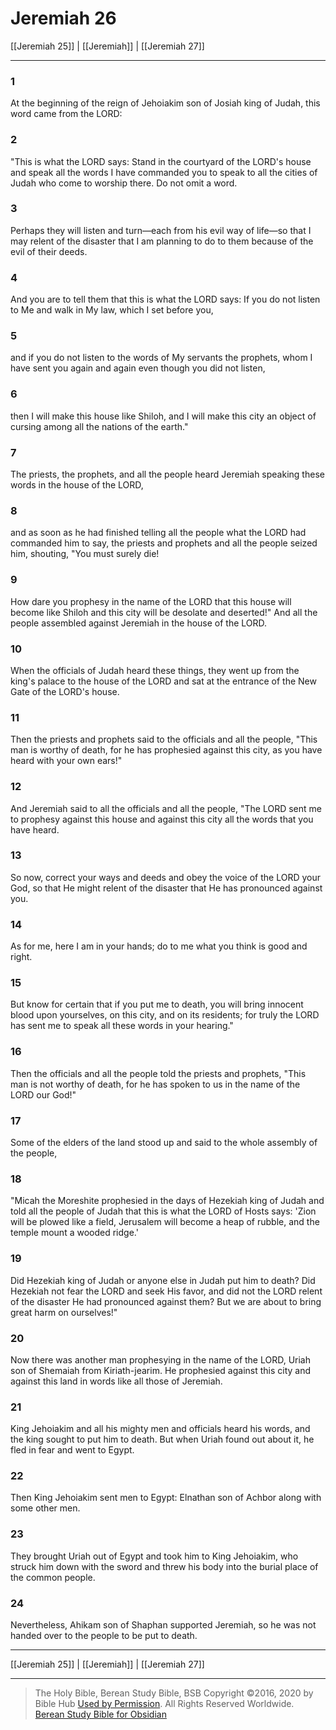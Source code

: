 # Jeremiah 26

[[Jeremiah 25]] | [[Jeremiah]] | [[Jeremiah 27]]

---

### 1
At the beginning of the reign of Jehoiakim son of Josiah king of Judah, this word came from the LORD:

### 2
"This is what the LORD says: Stand in the courtyard of the LORD's house and speak all the words I have commanded you to speak to all the cities of Judah who come to worship there. Do not omit a word.

### 3
Perhaps they will listen and turn—each from his evil way of life—so that I may relent of the disaster that I am planning to do to them because of the evil of their deeds.

### 4
And you are to tell them that this is what the LORD says: If you do not listen to Me and walk in My law, which I set before you,

### 5
and if you do not listen to the words of My servants the prophets, whom I have sent you again and again even though you did not listen,

### 6
then I will make this house like Shiloh, and I will make this city an object of cursing among all the nations of the earth."

### 7
The priests, the prophets, and all the people heard Jeremiah speaking these words in the house of the LORD,

### 8
and as soon as he had finished telling all the people what the LORD had commanded him to say, the priests and prophets and all the people seized him, shouting, "You must surely die!

### 9
How dare you prophesy in the name of the LORD that this house will become like Shiloh and this city will be desolate and deserted!" And all the people assembled against Jeremiah in the house of the LORD.

### 10
When the officials of Judah heard these things, they went up from the king's palace to the house of the LORD and sat at the entrance of the New Gate of the LORD's house.

### 11
Then the priests and prophets said to the officials and all the people, "This man is worthy of death, for he has prophesied against this city, as you have heard with your own ears!"

### 12
And Jeremiah said to all the officials and all the people, "The LORD sent me to prophesy against this house and against this city all the words that you have heard.

### 13
So now, correct your ways and deeds and obey the voice of the LORD your God, so that He might relent of the disaster that He has pronounced against you.

### 14
As for me, here I am in your hands; do to me what you think is good and right.

### 15
But know for certain that if you put me to death, you will bring innocent blood upon yourselves, on this city, and on its residents; for truly the LORD has sent me to speak all these words in your hearing."

### 16
Then the officials and all the people told the priests and prophets, "This man is not worthy of death, for he has spoken to us in the name of the LORD our God!"

### 17
Some of the elders of the land stood up and said to the whole assembly of the people,

### 18
"Micah the Moreshite prophesied in the days of Hezekiah king of Judah and told all the people of Judah that this is what the LORD of Hosts says: 'Zion will be plowed like a field, Jerusalem will become a heap of rubble, and the temple mount a wooded ridge.'

### 19
Did Hezekiah king of Judah or anyone else in Judah put him to death? Did Hezekiah not fear the LORD and seek His favor, and did not the LORD relent of the disaster He had pronounced against them? But we are about to bring great harm on ourselves!"

### 20
Now there was another man prophesying in the name of the LORD, Uriah son of Shemaiah from Kiriath-jearim. He prophesied against this city and against this land in words like all those of Jeremiah.

### 21
King Jehoiakim and all his mighty men and officials heard his words, and the king sought to put him to death. But when Uriah found out about it, he fled in fear and went to Egypt.

### 22
Then King Jehoiakim sent men to Egypt: Elnathan son of Achbor along with some other men.

### 23
They brought Uriah out of Egypt and took him to King Jehoiakim, who struck him down with the sword and threw his body into the burial place of the common people.

### 24
Nevertheless, Ahikam son of Shaphan supported Jeremiah, so he was not handed over to the people to be put to death.

---

[[Jeremiah 25]] | [[Jeremiah]] | [[Jeremiah 27]]

---

> The Holy Bible, Berean Study Bible, BSB
> Copyright &copy;2016, 2020 by Bible Hub
> [Used by Permission](https://berean.bible/terms.htm). All Rights Reserved Worldwide.
> [Berean Study Bible for Obsidian](https://github.com/gapmiss/berean-study-bible-for-obsidian)

